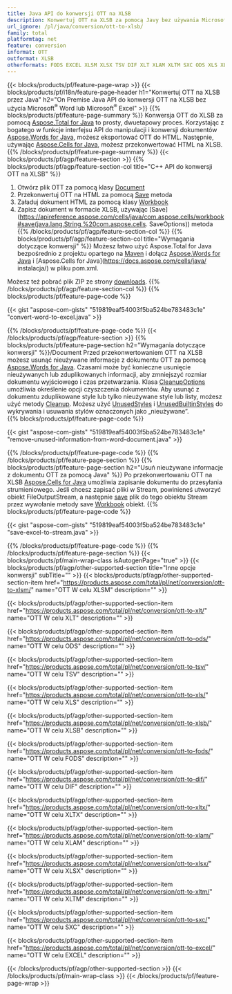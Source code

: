 ```yaml
---
title: Java API do konwersji OTT na XLSB
description: Konwertuj OTT na XLSB za pomocą Javy bez używania Microsoft Word lub Microsoft Excel
url_ignore: /pl/java/conversion/ott-to-xlsb/
family: total
platformtag: net
feature: conversion
informat: OTT
outformat: XLSB
otherformats: FODS EXCEL XLSM XLSX TSV DIF XLT XLAM XLTM SXC ODS XLS XLSB XLTX
---
```

{{< blocks/products/pf/feature-page-wrap >}}
{{< blocks/products/pf/i18n/feature-page-header h1="Konwertuj OTT na XLSB przez Java" h2="On Premise Java API do konwersji OTT na XLSB bez użycia Microsoft<sup>&reg;</sup> Word lub Microsoft<sup>&reg;</sup> Excel" >}}
{{% blocks/products/pf/feature-page-summary %}}
Konwersja OTT do XLSB za pomocą [Aspose.Total for Java](https://products.aspose.com/total/java/) to prosty, dwuetapowy proces. Korzystając z bogatego w funkcje interfejsu API do manipulacji i konwersji dokumentów [Aspose.Words for Java](https://products.aspose.com/words/java/), możesz eksportować OTT do HTML. Następnie, używając [Aspose.Cells for Java](https://products.aspose.com/cells/java/), możesz przekonwertować HTML na XLSB.
{{% /blocks/products/pf/feature-page-summary  %}}
{{< blocks/products/pf/agp/feature-section >}}
{{% blocks/products/pf/agp/feature-section-col title="C++ API do konwersji OTT na XLSB" %}}
1. Otwórz plik OTT za pomocą klasy [Document](https://apireference.aspose.com/words/java/com.aspose.words/Document)
2. Przekonwertuj OTT na HTML za pomocą [Save](https://apireference.aspose.com/words/java/com.aspose.words/Document#save(java.lang.String,com.aspose.words.SaveOptions) ) metoda
3. Załaduj dokument HTML za pomocą klasy [Workbook](https://apireference.aspose.com/cells/java/com.aspose.cells/Workbook)
4. Zapisz dokument w formacie XLSB, używając [Save](https://apireference.aspose.com/cells/java/com.aspose.cells/workbook#save(java.lang.String,%20com.aspose.cells. SaveOptions)) metoda
{{% /blocks/products/pf/agp/feature-section-col %}}
{{% blocks/products/pf/agp/feature-section-col title="Wymagania dotyczące konwersji" %}}
Możesz łatwo użyć Aspose.Total for Java bezpośrednio z projektu opartego na [Maven](https://repository.aspose.com/webapp/#/artifacts/browse/tree/General/repo/com/aspose/aspose-total) i dołącz [Aspose.Words for Java](https://docs.aspose.com/words/java/installation/) i [Aspose.Cells for Java](https://docs.aspose.com/cells/java/ instalacja/) w pliku pom.xml.

Możesz też pobrać plik ZIP ze strony [downloads](https://downloads.aspose.com/total/java).
{{% /blocks/products/pf/agp/feature-section-col %}}
{{% blocks/products/pf/feature-page-code %}}

{{< gist "aspose-com-gists" "519819eaf54003f5ba524be783483c1e" "convert-word-to-excel.java" >}}


{{% /blocks/products/pf/feature-page-code %}}
{{< /blocks/products/pf/agp/feature-section >}}
{{% blocks/products/pf/feature-page-section  h2="Wymagania dotyczące konwersji" %}}/Document
Przed przekonwertowaniem OTT na XLSB możesz usunąć nieużywane informacje z dokumentu OTT za pomocą [Aspose.Words for Java](https://products.aspose.com/words/java/). Czasami może być konieczne usunięcie nieużywanych lub zduplikowanych informacji, aby zmniejszyć rozmiar dokumentu wyjściowego i czas przetwarzania. Klasa [CleanupOptions](https://apireference.aspose.com/words/java/com.aspose.words/CleanupOptions) umożliwia określenie opcji czyszczenia dokumentów. Aby usunąć z dokumentu zduplikowane style lub tylko nieużywane style lub listy, możesz użyć metody [Cleanup](https://apireference.aspose.com/words/java/com.aspose.words/Document#cleanup()). Możesz użyć [UnusedStyles](https://apireference.aspose.com/words/java/com.aspose.words/cleanupoptions#UnusedStyles) i [UnusedBuiltinStyles](https://apireference.aspose.com/words/java/com.aspose.words/cleanupoptions#UnusedBuiltinStyles) do wykrywania i usuwania stylów oznaczonych jako „nieużywane”.  
{{% blocks/products/pf/feature-page-code %}}

{{< gist "aspose-com-gists" "519819eaf54003f5ba524be783483c1e" "remove-unused-information-from-word-document.java" >}}

{{% /blocks/products/pf/feature-page-code  %}}
{{% /blocks/products/pf/feature-page-section %}}
{{% blocks/products/pf/feature-page-section  h2="Usuń nieużywane informacje z dokumentu OTT za pomocą Java" %}}
Po przekonwertowaniu OTT na XLSB [Aspose.Cells for Java](https://products.aspose.com/cells/java/) umożliwia zapisanie dokumentu do przesyłania strumieniowego. Jeśli chcesz zapisać pliki w Stream, powinieneś utworzyć obiekt FileOutputStream, a następnie [save](https://apireference.aspose.com/cells/java/com.aspose.cells/workbook#save(java.io.OutputStream.%20com.aspose.cells.SaveOptions)) plik do tego obiektu Stream przez wywołanie metody save [Workbook](https://apireference.aspose.com/cells/java/com.aspose.cells/Workbook) obiekt. 
{{% blocks/products/pf/feature-page-code %}}

{{< gist "aspose-com-gists" "519819eaf54003f5ba524be783483c1e" "save-excel-to-stream.java" >}}

{{% /blocks/products/pf/feature-page-code  %}}
{{% /blocks/products/pf/feature-page-section %}}
{{< blocks/products/pf/main-wrap-class isAutogenPage="true" >}}
{{< blocks/products/pf/agp/other-supported-section title="Inne opcje konwersji" subTitle="" >}}
{{< blocks/products/pf/agp/other-supported-section-item href="https://products.aspose.com/total/pl/net/conversion/ott-to-xlsm/" name="OTT W celu XLSM" description="" >}}

{{< blocks/products/pf/agp/other-supported-section-item href="https://products.aspose.com/total/pl/net/conversion/ott-to-xlt/" name="OTT W celu XLT" description="" >}}

{{< blocks/products/pf/agp/other-supported-section-item href="https://products.aspose.com/total/pl/net/conversion/ott-to-ods/" name="OTT W celu ODS" description="" >}}

{{< blocks/products/pf/agp/other-supported-section-item href="https://products.aspose.com/total/pl/net/conversion/ott-to-tsv/" name="OTT W celu TSV" description="" >}}

{{< blocks/products/pf/agp/other-supported-section-item href="https://products.aspose.com/total/pl/net/conversion/ott-to-xls/" name="OTT W celu XLS" description="" >}}

{{< blocks/products/pf/agp/other-supported-section-item href="https://products.aspose.com/total/pl/net/conversion/ott-to-xlsb/" name="OTT W celu XLSB" description="" >}}

{{< blocks/products/pf/agp/other-supported-section-item href="https://products.aspose.com/total/pl/net/conversion/ott-to-fods/" name="OTT W celu FODS" description="" >}}

{{< blocks/products/pf/agp/other-supported-section-item href="https://products.aspose.com/total/pl/net/conversion/ott-to-dif/" name="OTT W celu DIF" description="" >}}

{{< blocks/products/pf/agp/other-supported-section-item href="https://products.aspose.com/total/pl/net/conversion/ott-to-xltx/" name="OTT W celu XLTX" description="" >}}

{{< blocks/products/pf/agp/other-supported-section-item href="https://products.aspose.com/total/pl/net/conversion/ott-to-xlam/" name="OTT W celu XLAM" description="" >}}

{{< blocks/products/pf/agp/other-supported-section-item href="https://products.aspose.com/total/pl/net/conversion/ott-to-xlsx/" name="OTT W celu XLSX" description="" >}}

{{< blocks/products/pf/agp/other-supported-section-item href="https://products.aspose.com/total/pl/net/conversion/ott-to-xltm/" name="OTT W celu XLTM" description="" >}}

{{< blocks/products/pf/agp/other-supported-section-item href="https://products.aspose.com/total/pl/net/conversion/ott-to-sxc/" name="OTT W celu SXC" description="" >}}

{{< blocks/products/pf/agp/other-supported-section-item href="https://products.aspose.com/total/pl/net/conversion/ott-to-excel/" name="OTT W celu EXCEL" description="" >}}


{{< /blocks/products/pf/agp/other-supported-section >}}
{{< /blocks/products/pf/main-wrap-class >}}
{{< /blocks/products/pf/feature-page-wrap >}}